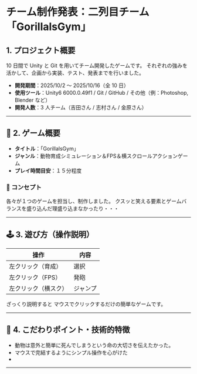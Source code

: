 # チーム制作発表：二列目チーム「GorillalsGym」

## 1. プロジェクト概要

10 日間で Unity と Git を用いてチーム開発したゲームです。
それぞれの強みを活かして、企画から実装、テスト、発表までを行いました。

- **開発期間**：2025/10/2 〜 2025/10/16（全 10 日）
- **使用ツール**：Unity6 6000.0.49f1 / Git / GitHub / その他（例：Photoshop, Blender など）
- **開発人数**：3 人チーム（吉田さん / 志村さん / 金原さん）

---

## 🎯 2. ゲーム概要

- **タイトル**：「GorillalsGym」
- **ジャンル**：動物育成シミュレーション＆FPS＆横スクロールアクションゲーム
- **プレイ時間目安**：１５分程度

### 🌟 コンセプト

各々が１つのゲームを担当し、制作しました。
クスッと笑える要素とゲームバランスを盛り込んだ理盛り込まなかったり・・・

---

## 🕹️ 3. 遊び方（操作説明）

| 操作  | 内容       |
| ----- | ---------- |
| 左クリック（育成） | 選択       |
| 左クリック（FPS） | 発砲       |
| 左クリック（横スク） | ジャンプ       |

ざっくり説明すると
マウスでクリックするだけの簡単なゲームです。


---

## 🧠 4. こだわりポイント・技術的特徴

- 動物は意外と簡単に死んでしまうという命の大切さを伝えたかった。
- マウスで完結するようにシンプル操作を心がけた
- 

---
